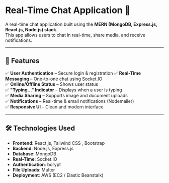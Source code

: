 # Real-Time Chat Application 🚀  

A real-time chat application built using the **MERN (MongoDB, Express.js, React.js, Node.js) stack**.  
This app allows users to chat in real-time, share media, and receive notifications.

---

## 📌 Features  
✅ **User Authentication** – Secure login & registration
✅ **Real-Time Messaging** – One-to-one chat using Socket.IO  
✅ **Online/Offline Status** – Shows user status  
✅ **"Typing..." Indicator** – Displays when a user is typing  
✅ **Media Sharing** – Supports image and document uploads  
✅ **Notifications** – Real-time & email notifications (Nodemailer)  
✅ **Responsive UI** – Clean and modern interface  

---

## 🛠️ Technologies Used  
- **Frontend**: React.js, Tailwind CSS , Bootstrap
- **Backend**: Node.js, Express.js  
- **Database**: MongoDB  
- **Real-Time**: Socket.IO  
- **Authentication**: bcrypt  
- **File Uploads**: Multer 
- **Deployment**: AWS (EC2 / Elastic Beanstalk)  

